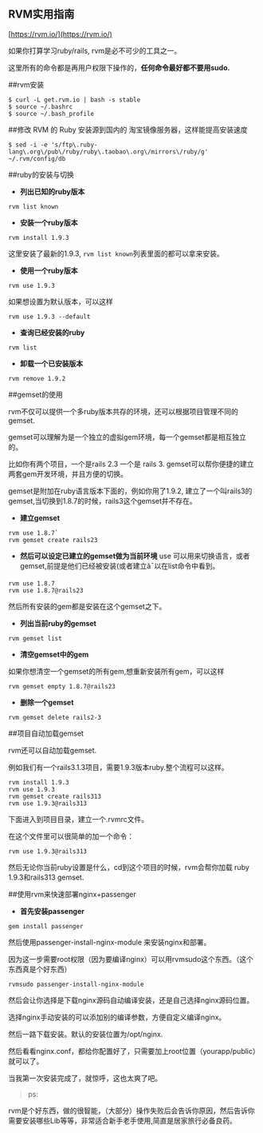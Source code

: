 RVM实用指南
----
[https://rvm.io/](https://rvm.io/)

如果你打算学习ruby/rails, rvm是必不可少的工具之一。

这里所有的命令都是再用户权限下操作的，**任何命令最好都不要用sudo.**

##rvm安装

```
$ curl -L get.rvm.io | bash -s stable
$ source ~/.bashrc
$ source ~/.bash_profile
```
##修改 RVM 的 Ruby 安装源到国内的 淘宝镜像服务器，这样能提高安装速度

```
$ sed -i -e 's/ftp\.ruby-lang\.org\/pub\/ruby/ruby\.taobao\.org\/mirrors\/ruby/g' ~/.rvm/config/db
```
##ruby的安装与切换

- **列出已知的ruby版本**

`rvm list known`

- **安装一个ruby版本**

`rvm install 1.9.3`

这里安装了最新的1.9.3, `rvm list known`列表里面的都可以拿来安装。

- **使用一个ruby版本**

`rvm use 1.9.3`

如果想设置为默认版本，可以这样

`rvm use 1.9.3 --default`

- **查询已经安装的ruby**

`rvm list`

- **卸载一个已安装版本**

`rvm remove 1.9.2`

##gemset的使用

rvm不仅可以提供一个多ruby版本共存的环境，还可以根据项目管理不同的gemset.

gemset可以理解为是一个独立的虚拟gem环境，每一个gemset都是相互独立的。

比如你有两个项目，一个是rails 2.3 一个是 rails 3. gemset可以帮你便捷的建立两套gem开发环境，并且方便的切换。

gemset是附加在ruby语言版本下面的，例如你用了1.9.2, 建立了一个叫rails3的gemset,当切换到1.8.7的时候，rails3这个gemset并不存在。

- **建立gemset**

```
rvm use 1.8.7`
rvm gemset create rails23
```

- **然后可以设定已建立的gemset做为当前环境**
use 可以用来切换语言，或者gemset,前提是他们已经被安装(或者建立ã¯以在list命令中看到。

```
rvm use 1.8.7
rvm use 1.8.7@rails23
```

然后所有安装的gem都是安装在这个gemset之下。

- **列出当前ruby的gemset**

`rvm gemset list`

- **清空gemset中的gem**

如果你想清空一个gemset的所有gem,想重新安装所有gem，可以这样

`rvm gemset empty 1.8.7@rails23`

- **删除一个gemset**

`rvm gemset delete rails2-3`

##项目自动加载gemset

rvm还可以自动加载gemset.

例如我们有一个rails3.1.3项目，需要1.9.3版本ruby.整个流程可以这样。

```
rvm install 1.9.3
rvm use 1.9.3
rvm gemset create rails313
rvm use 1.9.3@rails313
```

下面进入到项目目录，建立一个.rvmrc文件。

在这个文件里可以很简单的加一个命令：

`rvm use 1.9.3@rails313`

然后无论你当前ruby设置是什么，cd到这个项目的时候，rvm会帮你加载 ruby 1.9.3和rails313 gemset.

##使用rvm来快速部署nginx+passenger


- **首先安装passenger**

`gem install passenger`

然后使用passenger-install-nginx-module 来安装nginx和部署。

因为这一步需要root权限（因为要编译nginx）可以用rvmsudo这个东西。（这个东西真是个好东西）

`rvmsudo passenger-install-nginx-module`

然后会让你选择是下载nginx源码自动编译安装，还是自己选择nginx源码位置。

选择nginx手动安装的可以添加别的编译参数，方便自定义编译nginx。

然后一路下载安装。默认的安装位置为/opt/nginx.

然后看看nginx.conf，都给你配置好了，只需要加上root位置（yourapp/public）就可以了。

当我第一次安装完成了，就惊呼，这也太爽了吧。

> ps:

rvm是个好东西，做的很智能，（大部分）操作失败后会告诉你原因，然后告诉你需要安装哪些Lib等等，非常适合新手老手使用,简直是居家旅行必备良药。
